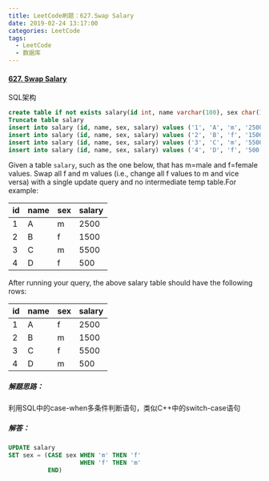 ```yaml
---
title: LeetCode刷题：627.Swap Salary
date: 2019-02-24 13:17:00
categories: LeetCode
tags:
  - LeetCode
  - 数据库
---
```

#### [627\. Swap Salary](https://leetcode-cn.com/problems/swap-salary/)
SQL架构
```sql
create table if not exists salary(id int, name varchar(100), sex char(1), salary int)
Truncate table salary
insert into salary (id, name, sex, salary) values ('1', 'A', 'm', '2500')
insert into salary (id, name, sex, salary) values ('2', 'B', 'f', '1500')
insert into salary (id, name, sex, salary) values ('3', 'C', 'm', '5500')
insert into salary (id, name, sex, salary) values ('4', 'D', 'f', '500')
```
Given a table `salary`, such as the one below, that has m=male and f=female values. Swap all f and m values (i.e., change all f values to m and vice versa) with a single update query and no intermediate temp table.For example:

| id | name | sex | salary |
|----|------|-----|--------|
| 1  | A    | m   | 2500   |
| 2  | B    | f   | 1500   |
| 3  | C    | m   | 5500   |
| 4  | D    | f   | 500    |

After running your query, the above salary table should have the following rows:

| id | name | sex | salary |
|----|------|-----|--------|
| 1  | A    | f   | 2500   |
| 2  | B    | m   | 1500   |
| 3  | C    | f   | 5500   |
| 4  | D    | m   | 500    |

##### 解题思路：
利用SQL中的case-when多条件判断语句，类似C++中的switch-case语句
##### 解答：
```sql
UPDATE salary
SET sex = (CASE sex WHEN 'm' THEN 'f'
                    WHEN 'f' THEN 'm'
           END)
```